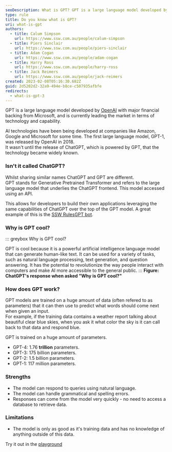 ```yaml
---
seoDescription: What is GPT? GPT is a large language model developed by OpenAI with major financial backing from Microsoft, currently leading the market in terms of technology and capability.
type: rule
title: Do you know what is GPT?
uri: what-is-gpt
authors:
  - title: Calum Simpson
    url: https://www.ssw.com.au/people/calum-simpson
  - title: Piers Sinclair
    url: https://www.ssw.com.au/people/piers-sinclair
  - title: Adam Cogan
    url: https://www.ssw.com.au/people/adam-cogan
  - title: Harry Ross
    url: https://www.ssw.com.au/people/harry-ross
  - title: Jack Reimers
    url: https://www.ssw.com.au/people/jack-reimers
created: 2023-02-08T05:16:30.682Z
guid: 2d5202d2-32a9-494e-b8ce-c507935afbfe
redirects:
  - what-is-gpt-3
---
```


GPT is a large language model developed by [OpenAI](https://openai.com) with major financial backing from Microsoft, and is currently leading the market in terms of technology and capability.

<!--endintro-->

AI technologies have been being developed at companies like Amazon, Google and Microsoft for some time. The first large language model, GPT-1, was released by OpenAI in 2018.  
It wasn't until the release of ChatGPT, which is powered by GPT, that the technology became widely known.

### Isn't it called ChatGPT?

Whilst sharing similar names ChatGPT and GPT are different.  
GPT stands for Generative Pretrained Transformer and refers to the large language model that underlies the ChatGPT frontend. This model accessed using an API.

This allows for developers to build their own applications leveraging the same capabilities of ChatGPT over the top of the GPT model.
A great example of this is the [SSW RulesGPT bot](https://rulesgpt.ssw.com.au/).

### Why is GPT cool?

::: greybox
Why is GPT cool?

GPT is cool because it is a powerful artificial intelligence language model that can generate human-like text. It can be used for a variety of tasks, such as natural language processing, text generation, and question answering. It has the potential to revolutionize the way people interact with computers and make AI more accessible to the general public.
:::
**Figure: ChatGPT's response when asked "Why is GPT cool?"**

### How does GPT work?

GPT models are trained on a huge amount of data (often refered to as parameters) that it can then use to predict what words should come next when given an input.  
For example, if the training data contains a weather report talking about beautiful clear blue skies, when you ask it what color the sky is it can call back to that data and respond blue.

GPT is trained on a huge amount of parameters.

- GPT-4: 1.76 **trillion** parameters.
- GPT-3: 175 billion parameters.
- GPT-2: 1.5 billion parameters.
- GPT-1: 117 million parameters.

### Strengths

- The model can respond to queries using natural language.
- The model can handle grammatical and spelling errors.
- Responses can come from the model very quickly - no need to access a database to retrieve data.

### Limitations

- The model is only as good as it's training data and has no knowledge of anything outside of this data.

Try it out in the [playground](https://platform.openai.com/playground)
